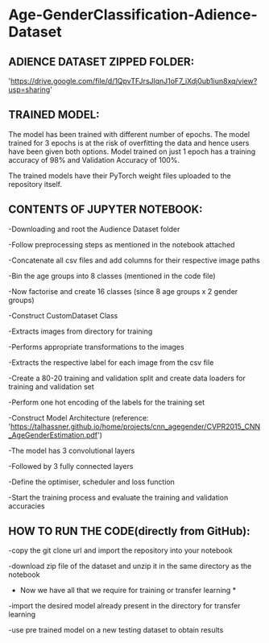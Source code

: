 # Age-GenderClassification-Adience-Dataset

## ADIENCE DATASET ZIPPED FOLDER:
'https://drive.google.com/file/d/1QpvTFJrsJlqnJ1oF7_iXdj0ub1iun8xq/view?usp=sharing'

## TRAINED MODEL:

The model has been trained with different number of epochs. The model
trained for 3 epochs is at the risk of overfitting the data and hence
users have been given both options. Model trained on just 1 epoch has a
training accuracy of 98% and Validation Accuracy of 100%.

The trained models have their PyTorch weight files uploaded to the
repository itself.

## CONTENTS OF JUPYTER NOTEBOOK:

-Downloading and root the Audience Dataset folder

-Follow preprocessing steps as mentioned in the notebook attached

-Concatenate all csv files and add columns for their respective image
paths

-Bin the age groups into 8 classes (mentioned in the code file)

-Now factorise and create 16 classes (since 8 age groups x 2 gender
groups)

-Construct CustomDataset Class

-Extracts images from directory for training

-Performs appropriate transformations to the images

-Extracts the respective label for each image from the csv file

-Create a 80-20 training and validation split and create data loaders
for training and validation set

-Perform one hot encoding of the labels for the training set

-Construct Model Architecture (reference:
'https://talhassner.github.io/home/projects/cnn_agegender/CVPR2015_CNN_AgeGenderEstimation.pdf')

-The model has 3 convolutional layers

-Followed by 3 fully connected layers

-Define the optimiser, scheduler and loss function

-Start the training process and evaluate the training and validation
accuracies

## HOW TO RUN THE CODE(directly from GitHub):

-copy the git clone url and import the repository into your notebook

-download zip file of the dataset and unzip it in the same directory as the notebook

* Now we have all that we require for training or transfer learning *

-import the desired model already present in the directory for transfer learning

-use pre trained model on a new testing dataset to obtain results

